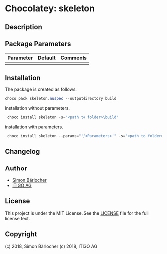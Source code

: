 # Chocolatey: skeleton

## Description

## Package Parameters

| Parameter            | Default     | Comments                                   |
| :---                 | :---        | :---                                       |
| | | |

## Installation

The package is created as follows.

```ps1
choco pack skeleton.nuspec --outputdirectory build
```

installation without parameters.

```ps1
 choco install skeleton -s="<path to folder>\build"
```

installation with parameters.

```ps1
 choco install skeleton --params="'/<Parameters>'" -s="<path to folder>\build"
```

## Changelog

## Author

* [Simon Bärlocher](https://sbaerlocher.ch)
* [ITIGO AG](https://www.itigo.ch)

## License

This project is under the MIT License. See the [LICENSE](https://sbaerlo.ch/licence) file for the full license text.

## Copyright

(c) 2018, Simon Bärlocher
(c) 2018, ITIGO AG